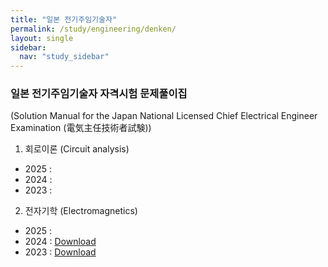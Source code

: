 ```yaml
---
title: "일본 전기주임기술자"
permalink: /study/engineering/denken/
layout: single
sidebar:
  nav: "study_sidebar"
---
```


### 일본 전기주임기술자 자격시험 문제풀이집
(Solution Manual for the Japan National Licensed Chief Electrical Engineer Examination (電気主任技術者試験))

1. 회로이론 (Circuit analysis)
- 2025 : 
- 2024 :
- 2023 : 

2. 전자기학 (Electromagnetics)
- 2025 : 
- 2024 : [Download]( /learning-vault/assets/pdf/denken_1st_grade_Electromagnetics_2024.pdf )
- 2023 : [Download]( /learning-vault/assets/pdf/denken_1st_grade_Electromagnetics_2023.pdf )

